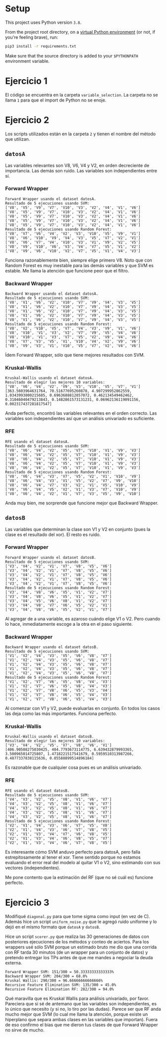 # Setup
This project uses Python version `3.8`.

From the project root directory, on a [virtual Python environment](https://virtualenvwrapper.readthedocs.io/en/latest/) (or not, if you're feeling brave), run:
```bash
pip3 install -r requirements.txt
```

Make sure that the source directory is added to your `$PYTHONPATH` environment variable.

# Ejercicio 1
El código se encuentra en la carpeta `variable_selection`. La carpeta no se llama `1` para que el import de Python no se enoje.

# Ejercicio 2
Los scripts utilizados están en la carpeta `2` y tienen el nombre del método que utilizan.

## `datosA`
Las variables relevantes son V8, V6, V4 y V2, en orden decreciente de importancia. Las demás son ruido. Las variables son independientes entre sí.

### Forward Wrapper
```
Forward Wrapper usando el dataset datosA.
Resultado de 5 ejecuciones usando SVM:
['V8', 'V5', 'V9', 'V7', 'V10', 'V3', 'V2', 'V4', 'V1', 'V6']
['V8', 'V5', 'V9', 'V7', 'V10', 'V3', 'V2', 'V4', 'V1', 'V6']
['V8', 'V5', 'V9', 'V7', 'V10', 'V3', 'V2', 'V4', 'V1', 'V6']
['V8', 'V5', 'V9', 'V7', 'V10', 'V3', 'V2', 'V4', 'V1', 'V6']
['V8', 'V5', 'V9', 'V7', 'V10', 'V3', 'V2', 'V4', 'V1', 'V6']
Resultado de 5 ejecuciones usando Random Forest:
['V8', 'V7', 'V6', 'V4', 'V2', 'V3', 'V10', 'V5', 'V9', 'V1']
['V8', 'V6', 'V10', 'V9', 'V4', 'V3', 'V5', 'V7', 'V2', 'V1']
['V8', 'V6', 'V7', 'V4', 'V10', 'V3', 'V1', 'V9', 'V2', 'V5']
['V8', 'V9', 'V10', 'V6', 'V3', 'V4', 'V7', 'V5', 'V1', 'V2']
['V8', 'V9', 'V6', 'V10', 'V2', 'V7', 'V5', 'V1', 'V4', 'V3']
```
Funciona razonablemente bien, siempre elige primero V8. Noto que con Random Forest es muy inestable para las demás variables y que SVM es estable. Me llama la atención que funcione peor que el filtro.

### Backward Wrapper
```
Backward Wrapper usando el dataset datosA.
Resultado de 5 ejecuciones usando SVM:
['V8', 'V1', 'V6', 'V2', 'V10', 'V7', 'V9', 'V4', 'V3', 'V5']
['V8', 'V1', 'V6', 'V2', 'V10', 'V7', 'V9', 'V4', 'V3', 'V5']
['V8', 'V1', 'V6', 'V2', 'V10', 'V7', 'V9', 'V4', 'V3', 'V5']
['V8', 'V1', 'V6', 'V2', 'V10', 'V7', 'V9', 'V4', 'V3', 'V5']
['V8', 'V1', 'V6', 'V2', 'V10', 'V7', 'V9', 'V4', 'V3', 'V5']
Resultado de 5 ejecuciones usando Random Forest:
['V8', 'V2', 'V10', 'V5', 'V7', 'V4', 'V3', 'V9', 'V1', 'V6']
['V8', 'V10', 'V1', 'V3', 'V2', 'V7', 'V9', 'V5', 'V4', 'V6']
['V8', 'V10', 'V1', 'V3', 'V7', 'V5', 'V2', 'V9', 'V4', 'V6']
['V8', 'V7', 'V3', 'V5', 'V1', 'V10', 'V4', 'V2', 'V9', 'V6']
['V8', 'V9', 'V3', 'V1', 'V10', 'V5', 'V7', 'V2', 'V4', 'V6']
```
Ídem Forward Wrapper, sólo que tiene mejores resultados con SVM.

### Kruskal-Wallis
```
Kruskal-Wallis usando el dataset datosA.
Resultado de elegir las mejores 10 variables:
['V8', 'V6', 'V4', 'V2', 'V9', 'V3', 'V10', 'V5', 'V7', 'V1']
[363.5603964631764, 70.51677695260878, 4.907299952862559, 1.0343993800215685, 0.6963688812857072, 0.462134549462462, 0.31046040479213843, 0.1482861573131231, 0.06962136119091156, 0.002317437281817547]
```
Anda perfecto, encontró las variables relevantes en el orden correcto. Las variables son independientes así que un análisis univariado es suficiente.

### RFE
```
RFE usando el dataset datosA.
Resultado de 5 ejecuciones usando SVM:
['V8', 'V6', 'V4', 'V2', 'V5', 'V7', 'V10', 'V1', 'V9', 'V3']
['V8', 'V6', 'V4', 'V2', 'V5', 'V7', 'V10', 'V1', 'V9', 'V3']
['V8', 'V6', 'V4', 'V2', 'V5', 'V7', 'V10', 'V1', 'V9', 'V3']
['V8', 'V6', 'V4', 'V2', 'V5', 'V7', 'V10', 'V1', 'V9', 'V3']
['V8', 'V6', 'V4', 'V2', 'V5', 'V7', 'V10', 'V1', 'V9', 'V3']
Resultado de 5 ejecuciones usando Random Forest:
['V8', 'V6', 'V4', 'V3', 'V7', 'V5', 'V2', 'V1', 'V10', 'V9']
['V8', 'V6', 'V4', 'V3', 'V1', 'V5', 'V2', 'V7', 'V9', 'V10']
['V8', 'V6', 'V4', 'V7', 'V3', 'V2', 'V1', 'V5', 'V10', 'V9']
['V8', 'V6', 'V4', 'V5', 'V2', 'V1', 'V3', 'V7', 'V10', 'V9']
['V8', 'V6', 'V4', 'V2', 'V1', 'V7', 'V3', 'V5', 'V9', 'V10']
```

Anda muy bien, me sorprende que funcione mejor que Backward Wrapper.

## `datosB`
Las variables que determinan la clase son V1 y V2 en conjunto (pues la clase es el resultado del xor). El resto es ruido.

### Forward Wrapper
```
Forward Wrapper usando el dataset datosB.
Resultado de 5 ejecuciones usando SVM:
['V3', 'V4', 'V2', 'V1', 'V7', 'V8', 'V5', 'V6']
['V3', 'V4', 'V2', 'V1', 'V7', 'V8', 'V5', 'V6']
['V3', 'V4', 'V2', 'V1', 'V7', 'V8', 'V5', 'V6']
['V3', 'V4', 'V2', 'V1', 'V7', 'V8', 'V5', 'V6']
['V3', 'V4', 'V2', 'V1', 'V7', 'V8', 'V5', 'V6']
Resultado de 5 ejecuciones usando Random Forest:
['V3', 'V4', 'V8', 'V6', 'V5', 'V1', 'V2', 'V7']
['V3', 'V4', 'V8', 'V6', 'V5', 'V1', 'V2', 'V7']
['V3', 'V4', 'V5', 'V6', 'V8', 'V1', 'V2', 'V7']
['V3', 'V4', 'V8', 'V7', 'V6', 'V5', 'V2', 'V1']
['V3', 'V4', 'V8', 'V6', 'V5', 'V2', 'V1', 'V7']
```
Al agregar de a una variable, es azaroso cuándo elige V1 o V2. Pero cuando lo hace, inmediatamente escoge a la otra en el paso siguiente.

### Backward Wrapper
```
Backward Wrapper usando el dataset datosB.
Resultado de 5 ejecuciones usando SVM:
['V1', 'V2', 'V4', 'V3', 'V5', 'V6', 'V8', 'V7']
['V1', 'V2', 'V4', 'V3', 'V5', 'V6', 'V8', 'V7']
['V1', 'V2', 'V4', 'V3', 'V5', 'V6', 'V8', 'V7']
['V1', 'V2', 'V4', 'V3', 'V5', 'V6', 'V8', 'V7']
['V1', 'V2', 'V4', 'V3', 'V5', 'V6', 'V8', 'V7']
Resultado de 5 ejecuciones usando Random Forest:
['V1', 'V2', 'V7', 'V6', 'V5', 'V8', 'V4', 'V3']
['V1', 'V2', 'V7', 'V6', 'V5', 'V8', 'V4', 'V3']
['V1', 'V2', 'V7', 'V8', 'V6', 'V5', 'V3', 'V4']
['V1', 'V2', 'V7', 'V8', 'V6', 'V5', 'V4', 'V3']
['V1', 'V2', 'V7', 'V8', 'V6', 'V5', 'V4', 'V3']
```
Al comenzar con V1 y V2, puede evaluarlas en conjunto. En todos los casos las deja como las más importantes. Funciona perfecto.

### Kruskal-Wallis
```
Kruskal-Wallis usando el dataset datosB.
Resultado de elegir las mejores 10 variables:
['V3', 'V4', 'V2', 'V5', 'V7', 'V8', 'V6', 'V1']
[406.90508275030425, 404.7793673114775, 6.639432879993365, 3.500965014725807, 1.4718221517541679, 0.5959510313987266, 0.4877337838115636, 0.05588899514896184]
```

Es razonable que de cualquier cosa pues es un análisis univariado.

### RFE
```
RFE usando el dataset datosB.
Resultado de 5 ejecuciones usando SVM:
['V4', 'V3', 'V2', 'V5', 'V8', 'V1', 'V6', 'V7']
['V4', 'V3', 'V2', 'V5', 'V8', 'V1', 'V6', 'V7']
['V4', 'V3', 'V2', 'V5', 'V8', 'V1', 'V6', 'V7']
['V4', 'V3', 'V2', 'V5', 'V8', 'V1', 'V6', 'V7']
['V4', 'V3', 'V2', 'V5', 'V8', 'V1', 'V6', 'V7']
Resultado de 5 ejecuciones usando Random Forest:
['V2', 'V1', 'V4', 'V3', 'V6', 'V7', 'V5', 'V8']
['V2', 'V1', 'V4', 'V3', 'V6', 'V7', 'V8', 'V5']
['V2', 'V1', 'V3', 'V4', 'V7', 'V6', 'V8', 'V5']
['V2', 'V1', 'V3', 'V4', 'V6', 'V8', 'V5', 'V7']
['V2', 'V1', 'V3', 'V4', 'V6', 'V7', 'V8', 'V5']
```

Es interesante cómo SVM anduvo perfecto para datosA, pero falla estrepitosamente al tener el xor. Tiene sentido porque no estamos evaluando el error real del modelo al quitar V1 o V2, sino estimando con sus vectores (independientes).

Me pone contento que la estimación del RF (que no sé cuál es) funcione perfecto.

# Ejercicio 3
Modifiqué `diagonal.py` para que tome sigma como input (en vez de C). Además hice un script `uniform_noise.py` que le agregó ruido uniforme y lo dejó en el mismo formato que `datosA` y `datosB`.

Hice un script `scorer.py` que realiza las 30 generaciones de datos con posteriores ejecuciones de los métodos y conteo de aciertos. Para los wrappers usé sólo SVM porque un estimado bruto me dio que una corrida con RF tarda 30 minutos (de un wrapper para un conjunto de datos) y pretendo entregar los TPs antes de que me mandes a negociar la deuda externa.

```
Forward Wrapper SVM: 151/300 = 50.33333333333333%
Backward Wrapper SVM: 204/300 = 68.0%
Kruskal Wallis: 290/300 = 96.66666666666666%
Recursive Feature Elimination SVM: 135/300 = 45.0%
Recursive Feature Elimination RF: 282/300 = 94.0%
```

Qué maravilla que es Kruskal Wallis para análisis univariado, por favor. Pareciera que si sé de antemano que las variables son independientes, es lo único que necesito (y si no, lo tiro por las dudas). Parece ser que RF anda mucho mejor que SVM (lo cual me llama la atención, porque existe un hiperplano que separa ambas clases en las variables que importan).
Fuera de eso confirmo el bias que me dieron tus clases de que Forward Wrapper no sirve de mucho.


